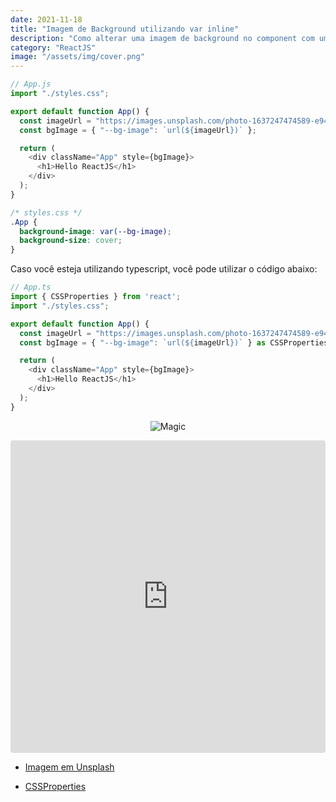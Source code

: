 ```yaml
---
date: 2021-11-18
title: "Imagem de Background utilizando var inline"
description: "Como alterar uma imagem de background no component com uma var inline?"
category: "ReactJS"
image: "/assets/img/cover.png"
---
```



```javascript
// App.js
import "./styles.css";

export default function App() {
  const imageUrl = "https://images.unsplash.com/photo-1637247474589-e948ee383422";
  const bgImage = { "--bg-image": `url(${imageUrl})` };

  return (
    <div className="App" style={bgImage}>
      <h1>Hello ReactJS</h1>
    </div>
  );
}
```

```css
/* styles.css */
.App {
  background-image: var(--bg-image);
  background-size: cover;
}
```

Caso você esteja utilizando typescript, você pode utilizar o código abaixo:

```javascript
// App.ts
import { CSSProperties } from 'react';
import "./styles.css";

export default function App() {
  const imageUrl = "https://images.unsplash.com/photo-1637247474589-e948ee383422";
  const bgImage = { "--bg-image": `url(${imageUrl})` } as CSSProperties;

  return (
    <div className="App" style={bgImage}>
      <h1>Hello ReactJS</h1>
    </div>
  );
}
```

<div class="smallSize" align="center">

![Magic](https://media1.tenor.com/images/a3ef12891434d1a97d124c7faf633904/tenor.gif)

</div>

<iframe
  src="https://codesandbox.io/embed/set-background-image-by-var-inline-9z7m4?fontsize=14&hidenavigation=1&theme=dark"
  style="width:100%; height:500px; border:0; border-radius: 4px; overflow:hidden;"
  title="set-background-image-by-var-inline"
  allow="accelerometer; ambient-light-sensor; camera; encrypted-media; geolocation; gyroscope; hid; microphone; midi; payment; usb; vr; xr-spatial-tracking"
  sandbox="allow-forms allow-modals allow-popups allow-presentation allow-same-origin allow-scripts"
></iframe>


- <a href="https://unsplash.com/photos/v5RRE2uTQJk" target="_blank" rel="noopener noreferrer">Imagem em Unsplash</a> 

- <a href="https://react-typescript-cheatsheet.netlify.app/docs/advanced/types_react_api/#typesreact" target="_blank" rel="noopener noreferrer">CSSProperties</a> 
